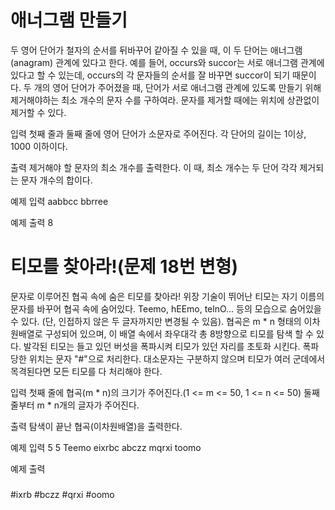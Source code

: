 # 애너그램 만들기

 두 영어 단어가 철자의 순서를 뒤바꾸어 같아질 수 있을 때, 이 두 단어는 애너그램(anagram) 관계에 있다고 한다.
예를 들어, occurs와 succor는 서로 애너그램 관계에 있다고 할 수 있는데, occurs의 각 문자들의 순서를 잘 바꾸면 succor이 되기 때문이다.
두 개의 영어 단어가 주어졌을 때, 단어가 서로 애너그램 관계에 있도록 만들기 위해 제거해야하는 최소 개수의 문자 수를 구하여라.
문자를 제거할 때에는 위치에 상관없이 제거할 수 있다.


입력
첫째 줄과 둘째 줄에 영어 단어가 소문자로 주어진다. 각 단어의 길이는 1이상, 1000 이하이다.

출력
제거해야 할 문자의 최소 개수를 출력한다.
이 때, 최소 개수는 두 단어 각각 제거되는 문자 개수의 합이다.

예제 입력
aabbcc
bbrree

예제 출력
8


# 티모를 찾아라!(문제 18번 변형)

 문자로 이루어진 협곡 속에 숨은 티모를 찾아라!
위장 기술이 뛰어난 티모는 자기 이름의 문자를 바꾸어 협곡 속에 숨어있다.
Teemo, hEEmo, telnO... 등의 모습으로 숨어있을 수 있다.
(단, 인접하지 않은 두 글자까지만 변경될 수 있음).
협곡은 m * n 형태의 이차원배열로 구성되어 있으며, 이 배열 속에서 좌우대각 총 8방향으로 티모를 탐색 할 수 있다.
발각된 티모는 들고 있던 버섯을 폭파시켜 티모가 있던 자리를 초토화 시킨다.
폭파당한 위치는 문자 "#"으로 처리한다.
대소문자는 구분하지 않으며 티모가 여러 군데에서 목격된다면 모든 티모를 다 처리해야 한다.


입력
첫째 줄에 협곡(m * n)의 크기가 주어진다.(1 <= m <= 50, 1 <= n <= 50)
둘째 줄부터 m * n개의 글자가 주어진다.

출력
탐색이 끝난 협곡(이차원배열)을 출력한다.

예제 입력
5 5
Teemo
eixrbc
abczz
mqrxi
toomo

예제 출력
#####
#ixrb
#bczz
#qrxi
#oomo
